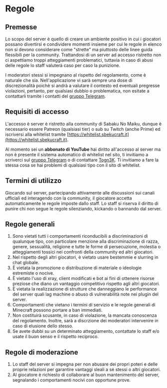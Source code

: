 # Regole

## Premesse
Lo scopo del server è quello di creare un ambiente positivo in cui i giocatori possano divertirsi e condividere momenti insieme per cui le regole in elenco non si devono considerare come "strette" ma piuttosto delle linee guida flessibili per la community. 
Trattandosi di un server ad accesso ristretto non ci aspettiamo troppi atteggiamenti problematici, tuttavia in caso di abusi delle regole lo staff valuterà caso per caso la punizione.

I moderatori stessi si impegnano al rispetto del regolamento, come è naturale che sia. Nell'applicazione vi sarà sempre una dose di discrezionalità poichè si andrà a valutare il contesto ed eventuali pregresse violazioni, pertanto, per qualsiasi dubbio o problematica, non esitate a contattarli tramite i contatti del [gruppo Telegram](https://t.me/sbekucraftchat).

## Requisiti di accesso
L'accesso è server è ristretto alla community di Sabaku No Maiku, dunque è necessario essere Patreon (qualsiasi tier) o sub su Twitch (anche Prime) ed iscriversi alla whitelist tramite [https://whitelist.sbekucraft.it](https://whitelist.sbekucraft.it).

Al momento sei un **abbonato di YouTube** hai diritto all'accesso al server ma non è presente il sistema automatico di whitelist nel sito, ti invitiamo a scriverci sul [gruppo Telegram](https://t.me/sbekucraftchat) o di contattare [Togn3K](https://t.me/Togn3K). Ti invitiamo a fare la stessa cosa se hai problemi di qualsiasi tipo con il sito di whitelist.

## Termini di utilizzo
Giocando sul server, partecipando attivamente alle discussioni sui canali ufficiali ed interagendo con la community, il giocatore accetta automaticamente le regole imposte dallo staff.
Lo staff si riserva il diritto di punire chi non segue le regole silenziando, kickando o bannando dal server.

## Regole generali
1. Sono vietati tutti i comportamenti riconducibili a discriminazioni di qualunque tipo, con particolare menzione alla discriminazione di razza, genere, sessualità, religione e tutte le forme di persecuzione, molestia o atteggiamenti tossici nei confronti della community ed altri giocatori.
2. Nel rispetto degli altri giocatori, è vietato usare bestemmie e slurring in chat globale.
3. È vietata la promozione o distribuzione di materiale o ideologie estremiste o nocive.
4. È vietato l'uso di xray, client modificati e bot ai fini di ottenere risorse preziose che diano un vantaggio competitivo rispetto agli altri giocatori.
5. È vietata la realizzazione di strutture che danneggiano le performance del server quali lag machine o abuso di vulnerabilità note nei plugin del server.
6. Comportamenti che vietano i termini di servizio e le regole generali di Minecraft possono portare a ban immediati.
7. Non costituirà scusante, in caso di violazione, la mancata conoscenza del regolamento. Inoltre, sarà a discrzione dei moderatori intervenire in caso di elusione dello stesso.
8. Se avete dubbi su un determinato atteggiamento, contattate lo staff e/o usate il buon senso e il rispetto reciproco.

## Regole di moderazione
1. Lo staff del server si impegna per non abusare dei propri poteri e delle proprie relazioni per garantire vantaggi sleali a sé stessi o altri giocatori. 
2. Al giocatore è richiesto di collaborare al buon mantenimento del server, segnalando i comportamenti nocivi con opportune prove.
